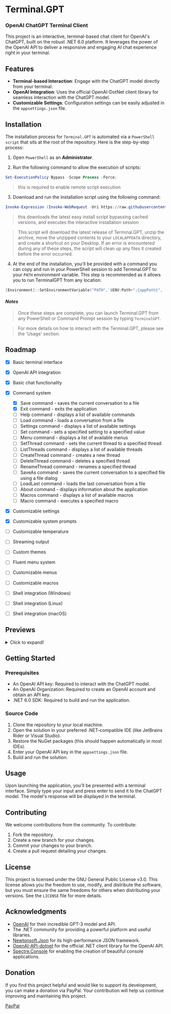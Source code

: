 # Terminal.GPT 
### OpenAI ChatGPT Terminal Client

This project is an interactive, terminal-based chat client for OpenAI's ChatGPT, built on the robust .NET 6.0 platform. It leverages the power of the OpenAI API to deliver a responsive and engaging AI chat experience right in your terminal.

## Features

- **Terminal-based Interaction**: Engage with the ChatGPT model directly from your terminal.
- **OpenAI Integration**: Uses the official OpenAI-DotNet client library for seamless interaction with the ChatGPT model.
- **Customizable Settings**: Configuration settings can be easily adjusted in the `appsettings.json` file.

## Installation

The installation process for `Terminal.GPT` is automated via a `PowerShell script` that sits at the root of the repository. Here is the step-by-step process:

1. Open `PowerShell` as an **Administrator**.

2. Run the following command to allow the execution of scripts:

```powershell
Set-ExecutionPolicy Bypass -Scope Process -Force;
```
 > this is required to enable remote script execution

3. Download and run the installation script using the following command:

```powershell
Invoke-Expression (Invoke-WebRequest -Uri https://raw.githubusercontent.com/LemonDrop1228/Terminal.GPT/main/EasyInstall_Script.ps1 -UseBasicParsing).Content
```
 > this downloads the latest easy install script bypassing cached versions, and executes the interactive installation session


 > This script will download the latest release of Terminal.GPT, unzip the archive, move the unzipped contents to your `LOCALAPPDATA` directory, and create a shortcut on your Desktop. If an error is encountered during any of these steps, the script will clean up any files it created before the error occurred.

4. At the end of the installation, you'll be provided with a command you can copy and run in your PowerShell session to add Terminal.GPT to your `PATH` environment variable. This step is recommended as it allows you to run TerminalGPT from any location:

```powershell
[Environment]::SetEnvironmentVariable("PATH",`$ENV:Path+";{appPath}", [System.EnvironmentVariableTarget]::User)
```
#### _Notes_

> Once these steps are complete, you can launch Terminal.GPT from any PowerShell or Command Prompt session by typing `TerminalGPT`.

> For more details on how to interact with the Terminal.GPT, please see the 'Usage' section.



## Roadmap

- [x] Basic terminal interface
- [x] OpenAI API integration
- [x] Basic chat functionality
- [x] Command system
  - [x] Save command - saves the current conversation to a file
  - [x] Exit command - exits the application 
  - [ ] Help command - displays a list of available commands
  - [ ] Load command - loads a conversation from a file
  - [ ] Settings command - displays a list of available settings
  - [ ] Set command - sets a specified setting to a specified value
  - [ ] Menu command - displays a list of available menus
  - [ ] SetThread command - sets the current thread to a specified thread
  - [ ] ListThreads command - displays a list of available threads
  - [ ] CreateThread command - creates a new thread
  - [ ] DeleteThread command - deletes a specified thread
  - [ ] RenameThread command - renames a specified thread
  - [ ] SaveAs command - saves the current conversation to a specified file using a file dialog
  - [ ] LoadLast command - loads the last conversation from a file
  - [ ] About command - displays information about the application
  - [ ] Macros command - displays a list of available macros
  - [ ] Macro command - executes a specified macro
- [x] Customizable settings
- [x] Customizable system prompts
- [ ] Customizable temperature
- [ ] Streaming output
- [ ] Custom themes
- [ ] Fluent menu system
- [ ] Customizable menus
- [ ] Customizable macros
- [ ] Shell integration (Windows)
- [ ] Shell integration (Linux)
- [ ] Shell integration (macOS)


## Previews
<details>
<summary>Click to expand!</summary>

Here are some previews of the terminal client in action:

![Preview1](./Previews/TStsAkJpj5.png)
![Preview1.5](./Previews/83E4p5zLqf.gif)
![Preview2](./Previews/7iTF6ZAxlY.png)

</details>

## Getting Started

### Prerequisites

- An OpenAI API key: Required to interact with the ChatGPT model.
- An OpenAI Organization: Required to create an OpenAI account and obtain an API key.
- .NET 6.0 SDK: Required to build and run the application.

### Source Code

1. Clone the repository to your local machine.
2. Open the solution in your preferred .NET-compatible IDE (like JetBrains Rider or Visual Studio).
3. Restore the NuGet packages (this should happen automatically in most IDEs).
4. Enter your OpenAI API key in the `appsettings.json` file.
5. Build and run the solution.

## Usage

Upon launching the application, you'll be presented with a terminal interface. Simply type your input and press enter to send it to the ChatGPT model. The model's response will be displayed in the terminal.

## Contributing

We welcome contributions from the community. To contribute:

1. Fork the repository.
2. Create a new branch for your changes.
3. Commit your changes to your branch.
4. Create a pull request detailing your changes.

## License

This project is licensed under the GNU General Public License v3.0. This license allows you the freedom to use, modify, and distribute the software, but you must ensure the same freedoms for others when distributing your versions. See the `LICENSE` file for more details.

## Acknowledgments

- [OpenAI](https://github.com/openai) for their incredible GPT-3 model and API.
- The .NET community for providing a powerful platform and useful libraries.
- [Newtonsoft.Json](https://github.com/JamesNK/Newtonsoft.Json) for its high-performance JSON framework.
- [ OpenAI-API-dotnet](https://github.com/OkGoDoIt/OpenAI-API-dotnet) for the official .NET client library for the OpenAI API.
- [Spectre.Console](https://github.com/spectreconsole/spectre.console) for enabling the creation of beautiful console applications.

## Donation

If you find this project helpful and would like to support its development, you can make a donation via PayPal. Your contribution will help us continue improving and maintaining this project.

[PayPal](https://www.paypal.com/donate/?business=J8UBHVFCN2EEN&no_recurring=0&currency_code=USD)
